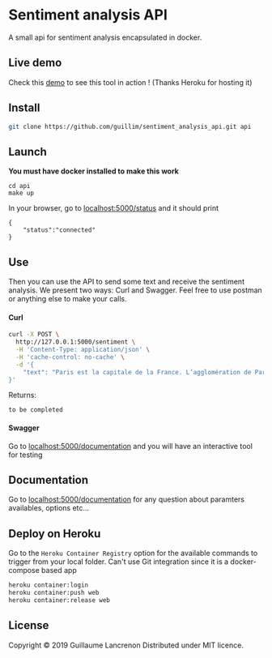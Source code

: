 # Sentiment analysis API

A small api for sentiment analysis encapsulated in docker.

## Live demo

Check this [demo](http://sentiment-analysis-api.herokuapp.com/documentation/) to see this tool in action !
(Thanks Heroku for hosting it)



## Install


```sh
git clone https://github.com/guillim/sentiment_analysis_api.git api
```


## Launch

**You must have docker installed to make this work**

```
cd api
make up
```

In your browser, go to [localhost:5000/status](http://localhost:5000/status) and it should print

```
{
    "status":"connected"
}
```


## Use

Then you can use the API to send some text and receive the sentiment analysis. We present two ways: Curl and Swagger. Feel free to use postman or anything else to make your calls.

#### Curl

```bash
curl -X POST \
  http://127.0.0.1:5000/sentiment \
  -H 'Content-Type: application/json' \
  -H 'cache-control: no-cache' \
  -d '{
	"text": "Paris est la capitale de la France. L’agglomération de Paris compte plus de 10 millions d’habitants. Un fleuve traverse la capitale française, c’est la Seine. Dans Paris, il y a deux îles :  l’île de la Cité et l’île Saint-Louis.Paris compte vingt arrondissements. Le 16e, le 7e et le 8e arrondissements de Paris sont les quartiers les plus riches. Ils sont situés dans l’ouest de la capitale. Les quartiers populaires comme le 19e et le 20e sont au nord-est de la ville. Les monuments célèbres, les ministères, le palais de l’Élysée sont situés dans le centre de Paris.Paris est la capitale économique, la capitale politique et la capitale culturelle de la France. La ville compte beaucoup de lieux célèbres dans le monde entier comme « la tour Eiffel » , « l’Arc de Triomphe » et « Notre-Dame de Paris ». Les musées parisiens aussi sont très connus. Il y a, par exemple, le musée du Louvre. C’est le plus grand musée de France. On peut voir dans le musée du Louvre des tableaux magnifiques. Le plus célèbre est certainement « La Joconde » de Léonard de Vinci.Paris est une ville très touristique. Chaque année, des millions de touristes du monde entier marchent sur les amps-Élysées. Ils séjournent à l’hôtel, louent des chambres d’hôtes ou des appartements pour une semaine."
}'
 ```


Returns:


```
to be completed  
```

#### Swagger

Go to [localhost:5000/documentation](http://localhost:5000/documentation) and you will have an interactive tool for testing

## Documentation

Go to [localhost:5000/documentation](http://localhost:5000/documentation) for any question about paramters availables, options etc...

## Deploy on Heroku

Go to the ``` Heroku Container Registry ``` option for the available commands to trigger from your local folder. Can't use Git integration since it is a docker-compose based app

```bash
heroku container:login  
heroku container:push web  
heroku container:release web
```

## License

Copyright © 2019 Guillaume Lancrenon
Distributed under MIT licence.
